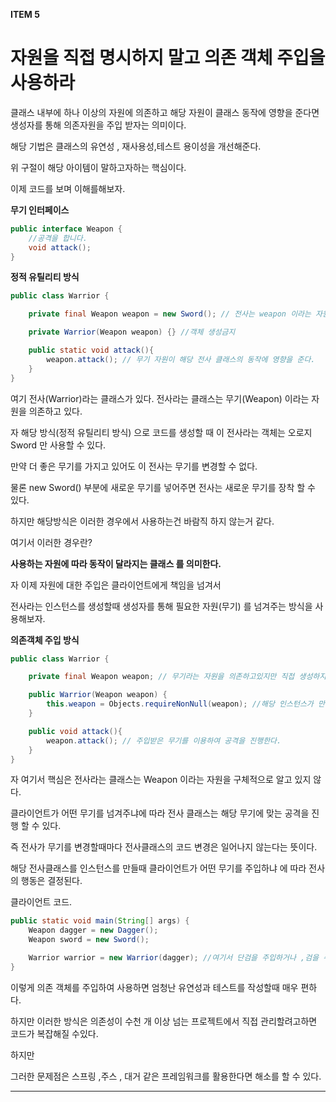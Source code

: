 **ITEM 5**

# **자원을 직접 명시하지 말고 의존 객체 주입을 사용하라**



클래스 내부에 하나 이상의 자원에 의존하고 해당 자원이 클래스 동작에 영향을 준다면  생성자를 통해 의존자원을 주입 받자는 의미이다.

해당 기법은 클래스의 유연성 , 재사용성,테스트 용이성을 개선해준다.



위 구절이 해당 아이템이 말하고자하는 핵심이다.



이제 코드를 보며 이해를해보자.

**무기 인터페이스**

```java
public interface Weapon {
    //공격을 합니다.
    void attack();
}
```



**정적 유틸리티 방식**

```java
public class Warrior {

    private final Weapon weapon = new Sword(); // 전사는 weapon 이라는 자원을 직접 생성하여 의존하고있다.

    private Warrior(Weapon weapon) {} //객체 생성금지

    public static void attack(){
        weapon.attack(); // 무기 자원이 해당 전사 클래스의 동작에 영향을 준다.
    }
} 
```

여기 전사(Warrior)라는 클래스가 있다. 전사라는 클래스는 무기(Weapon) 이라는 자원을 의존하고 있다.



자 해당 방식(정적 유틸리티 방식) 으로 코드를 생성할 때 이 전사라는 객체는 오로지 Sword 만 사용할 수 있다.

만약 더 좋은 무기를 가지고 있어도 이 전사는 무기를 변경할 수 없다.

물론 new Sword() 부분에 새로운 무기를 넣어주면 전사는 새로운 무기를 장착 할 수 있다.

하지만 해당방식은 이러한 경우에서 사용하는건 바람직 하지 않는거 같다.



여기서 이러한 경우란?

**사용하는 자원에 따라 동작이 달라지는 클래스 를 의미한다.**



자 이제 자원에 대한 주입은 클라이언트에게 책임을 넘겨서

전사라는 인스턴스를 생성할때 생성자를 통해 필요한 자원(무기) 를 넘겨주는 방식을 사용해보자.



**의존객체 주입 방식**

```java
public class Warrior {

    private final Weapon weapon; // 무기라는 자원을 의존하고있지만 직접 생성하지않고 있다.

    public Warrior(Weapon weapon) {
        this.weapon = Objects.requireNonNull(weapon); //해당 인스턴스가 만들어 질때 무기라는 의존성을 주입 받기를 원한다.
    }

    public void attack(){
        weapon.attack(); // 주입받은 무기를 이용하여 공격을 진행한다.
    }
}
```



자 여기서 핵심은 전사라는 클래스는 Weapon 이라는 자원을 구체적으로 알고 있지 않다.

클라이언트가 어떤 무기를 넘겨주냐에 따라 전사 클래스는 해당 무기에 맞는 공격을 진행 할 수 있다.

즉 전사가 무기를 변경할때마다 전사클래스의 코드 변경은 일어나지 않는다는 뜻이다.



해당 전사클래스를 인스턴스를 만들때 클라이언트가 어떤 무기를 주입하냐 에 따라 전사의 행동은 결정된다.



클라이언트 코드.

```java
public static void main(String[] args) {
    Weapon dagger = new Dagger();
    Weapon sword = new Sword();

    Warrior warrior = new Warrior(dagger); //여기서 단검을 주입하거나 ,검을 주입하나에 따라 전사의 공격행동은 변경된다.
}
```



이렇게 의존 객체를 주입하여 사용하면 엄청난 유연성과 테스트를 작성할때 매우 편하다.



하지만 이러한 방식은 의존성이 수천 개 이상 넘는 프로젝트에서 직접 관리할려고하면 코드가 복잡해질 수있다.



하지만



그러한 문제점은 스프링 ,주스 , 대거 같은 프레임워크를 활용한다면 해소를 할 수 있다.

---